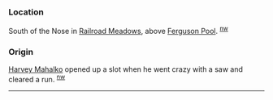 
### Location

South of the Nose in [Railroad Meadows](Railroad-Meadows), above [Ferguson Pool](Ferguson-Pool). <sup>[nw][]</sup>

### Origin

[Harvey Mahalko](Harvey-Mahalko) opened up a slot when he went crazy with a saw and cleared a run. <sup>[nw][]</sup>


---

[nw]: Names-Walt "Meany Names by Walter Little, 1984"
